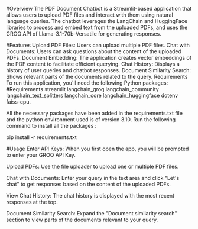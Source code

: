 #Overview
The PDF Document Chatbot is a Streamlit-based application that allows users to upload PDF files and interact with them using natural language queries. The chatbot leverages the LangChain and HuggingFace libraries to process and embed text from the uploaded PDFs, and uses the GROQ API of Llama-3.1-70b-Versatile for generating responses.

#Features
Upload PDF Files: Users can upload multiple PDF files.
Chat with Documents: Users can ask questions about the content of the uploaded PDFs.
Document Embedding: The application creates vector embeddings of the PDF content to facilitate efficient querying.
Chat History: Displays a history of user queries and chatbot responses.
Document Similarity Search: Shows relevant parts of the documents related to the query.
Requirements
To run this application, you'll need the following Python packages:
#Requirements
streamlit
langchain_groq
langchain_community
langchain_text_splitters
langchain_core
langchain_huggingface
dotenv
faiss-cpu.

All the necessary packages have been added in the requirements.txt file and the python environment used is of version 3.10. 
Run the following command to install all the packages :

pip install -r requirements.txt

#Usage
Enter API Keys:
When you first open the app, you will be prompted to enter your GROQ API Key.

Upload PDFs:
Use the file uploader to upload one or multiple PDF files.

Chat with Documents:
Enter your query in the text area and click "Let's chat" to get responses based on the content of the uploaded PDFs.

View Chat History:
The chat history is displayed with the most recent responses at the top.

Document Similarity Search:
Expand the "Document similarity search" section to view parts of the documents relevant to your query.

